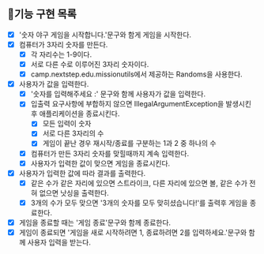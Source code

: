 ## 🔧기능 구현 목록
- [x] '숫자 야구 게임을 시작합니다.'문구와 함게 게임을 시작한다.
- [x] 컴퓨터가 3자리 숫자를 만든다.
  - [x] 각 자리수는 1-9이다.
  - [x] 서로 다른 수로 이루어진 3자리 숫자이다.
  - [x] camp.nextstep.edu.missionutils에서 제공하는 Randoms을 사용한다.
- [x] 사용자가 값을 입력한다.
  - [x] '숫자를 입력해주세요 :' 문구와 함께 사용자가 값을 입력한다.
  - [x] 입출력 요구사항에 부합하지 않으면 IllegalArgumentException을 발생시킨 후 애플리케이션을 종료시킨다.
    - [x] 모든 입력이 숫자
    - [x] 서로 다른 3자리의 수
    - [x] 게임이 끝난 경우 재시작/종료를 구분하는 1과 2 중 하나의 수
  - [x] 컴퓨터가 만든 3자리 숫자를 맞힐때까지 계속 입력한다.
  - [x] 사용자가 입력한 값이 맞으면 게임을 종료시킨다.
- [x] 사용자가 입력한 값에 따라 결과를 출력한다.
  - [x] 같은 수가 같은 자리에 있으면 스트라이크, 다른 자리에 있으면 볼, 같은 수가 전혀 없으면 낫싱을 출력한다.
  - [x] 3개의 수가 모두 맞으면 '3개의 숫자를 모두 맞히셨습니다!'를 출력후 게임을 종료한다.
- [x] 게임을 종료할 때는 '게임 종료'문구와 함께 종료한다.
- [x] 게임이 종료되면 '게임을 새로 시작하려면 1, 종료하려면 2를 입력하세요.'문구와 함께 사용자 입력을 받는다.
